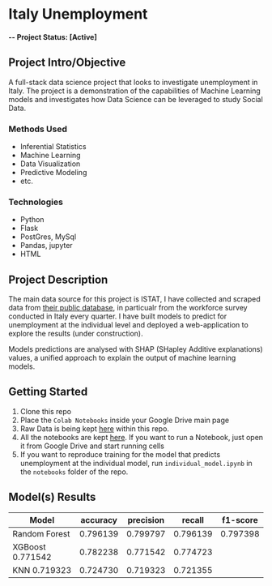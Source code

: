 # Italy Unemployment

#### -- Project Status: [Active]

## Project Intro/Objective
A full-stack data science project that looks to investigate unemployment in Italy. The project is a demonstration of the capabilities of Machine Learning models and investigates how Data Science can be leveraged to study Social Data.


### Methods Used
* Inferential Statistics
* Machine Learning
* Data Visualization
* Predictive Modeling
* etc.

### Technologies
* Python
* Flask
* PostGres, MySql
* Pandas, jupyter
* HTML

## Project Description
The main data source for this project is ISTAT, I have collected and scraped data from [their public database](http://dati.istat.it/), in particualr from the workforce survey conducted in Italy every quarter. I have built models to predict for unemployment at the individual level and deployed a web-application to explore the results (under construction).

Models predictions are analysed with SHAP (SHapley Additive explanations) values, a unified approach to explain the output of machine learning models.

## Getting Started

1. Clone this repo 
2. Place the `Colab Notebooks` inside your Google Drive main page
2. Raw Data is being kept [here](https://github.com/Attol8/Italy_unemployment/tree/master/Colab%20Notebooks/data) within this repo.  
3. All the notebooks are kept [here](https://github.com/Attol8/Italy_unemployment/tree/master/Colab%20Notebooks/notebooks). If you want to run a Notebook, just open it from Google Drive and start running cells
4. If you want to reproduce training for the model that predicts unemployment at the individual model, run `individual_model.ipynb` in the `notebooks` folder of the repo.

## Model(s) Results 

	  
Model|	     accuracy|	precision|	recall|	f1-score|	
--- | --- | --- | --- | --- |			
Random Forest |	0.796139|	0.799797|	0.796139|	0.797398|
XGBoost	0.771542	|0.782238	|0.771542	|0.774723|
KNN	0.719323|	0.724730	|0.719323	|0.721355|